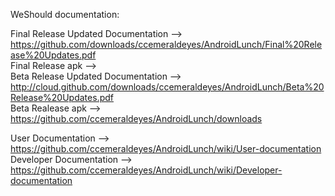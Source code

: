 WeShould documentation:

Final Release Updated Documentation --> https://github.com/downloads/ccemeraldeyes/AndroidLunch/Final%20Release%20Updates.pdf <br/>
Final Release apk -->  <br/>
Beta Release Updated Documentation --> http://cloud.github.com/downloads/ccemeraldeyes/AndroidLunch/Beta%20Release%20Updates.pdf<br/>
Beta Realease apk --> https://github.com/ccemeraldeyes/AndroidLunch/downloads<br/>

User Documentation --> https://github.com/ccemeraldeyes/AndroidLunch/wiki/User-documentation<br/>
Developer Documentation --> https://github.com/ccemeraldeyes/AndroidLunch/wiki/Developer-documentation<br/>
